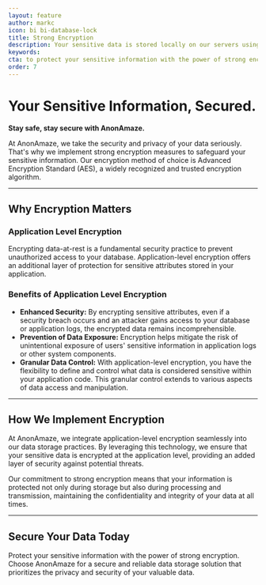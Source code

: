 ```yaml
---
layout: feature
author: markc
icon: bi bi-database-lock
title: Strong Encryption
description: Your sensitive data is stored locally on our servers using strong encryption (AES).
keywords:
cta: to protect your sensitive information with the power of strong encryption.
order: 7
---
```


# Your Sensitive Information, Secured.
**Stay safe, stay secure with AnonAmaze.**

At AnonAmaze, we take the security and privacy of your data seriously. That's why we implement strong encryption measures to safeguard your sensitive information. Our encryption method of choice is Advanced Encryption Standard (AES), a widely recognized and trusted encryption algorithm.

---

## Why Encryption Matters

### Application Level Encryption
Encrypting data-at-rest is a fundamental security practice to prevent unauthorized access to your database. Application-level encryption offers an additional layer of protection for sensitive attributes stored in your application.

### Benefits of Application Level Encryption
- **Enhanced Security:** By encrypting sensitive attributes, even if a security breach occurs and an attacker gains access to your database or application logs, the encrypted data remains incomprehensible.
- **Prevention of Data Exposure:** Encryption helps mitigate the risk of unintentional exposure of users' sensitive information in application logs or other system components.
- **Granular Data Control:** With application-level encryption, you have the flexibility to define and control what data is considered sensitive within your application code. This granular control extends to various aspects of data access and manipulation.

---

## How We Implement Encryption

At AnonAmaze, we integrate application-level encryption seamlessly into our data storage practices. By leveraging this technology, we ensure that your sensitive data is encrypted at the application level, providing an added layer of security against potential threats.

Our commitment to strong encryption means that your information is protected not only during storage but also during processing and transmission, maintaining the confidentiality and integrity of your data at all times.

---

## Secure Your Data Today

Protect your sensitive information with the power of strong encryption. Choose AnonAmaze for a secure and reliable data storage solution that prioritizes the privacy and security of your valuable data.

